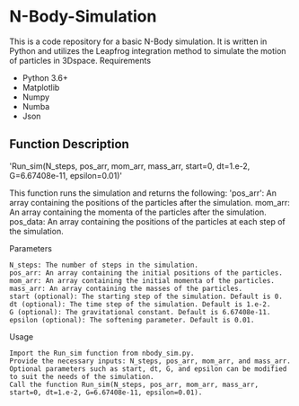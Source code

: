 # N-Body-Simulation

This is a code repository for a basic N-Body simulation. It is written in Python and utilizes the Leapfrog integration method to simulate the motion of particles in 3Dspace.
Requirements

- Python 3.6+
- Matplotlib
- Numpy
- Numba
- Json
    
## Function Description

'Run_sim(N_steps, pos_arr, mom_arr, mass_arr, start=0, dt=1.e-2, G=6.67408e-11, epsilon=0.01)'

This function runs the simulation and returns the following:
    'pos_arr':  An array containing the positions of the particles after the simulation.
    mom_arr: An array containing the momenta of the particles after the simulation.
    pos_data: An array containing the positions of the particles at each step of the simulation.

Parameters

    N_steps: The number of steps in the simulation.
    pos_arr: An array containing the initial positions of the particles.
    mom_arr: An array containing the initial momenta of the particles.
    mass_arr: An array containing the masses of the particles.
    start (optional): The starting step of the simulation. Default is 0.
    dt (optional): The time step of the simulation. Default is 1.e-2.
    G (optional): The gravitational constant. Default is 6.67408e-11.
    epsilon (optional): The softening parameter. Default is 0.01.

Usage

    Import the Run_sim function from nbody_sim.py.
    Provide the necessary inputs: N_steps, pos_arr, mom_arr, and mass_arr.
    Optional parameters such as start, dt, G, and epsilon can be modified to suit the needs of the simulation.
    Call the function Run_sim(N_steps, pos_arr, mom_arr, mass_arr, start=0, dt=1.e-2, G=6.67408e-11, epsilon=0.01).
